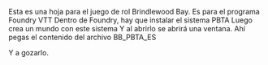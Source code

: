 
Esta es una hoja para el juego de rol Brindlewood Bay.
Es para el programa Foundry VTT
Dentro de Foundry, hay que instalar el sistema PBTA
Luego crea un mundo con este sistema
Y al abrirlo se abrirá una ventana. Ahí pegas el contenido del archivo BB_PBTA_ES

Y a gozarlo.
